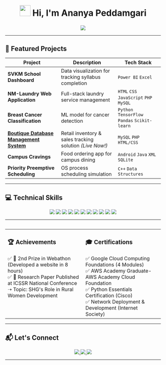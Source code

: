 <h1 align="center">
  <img src="https://media.giphy.com/media/hvRJCLFzcasrR4ia7z/giphy.gif" width="35"> 
  Hi, I'm Ananya Peddamgari  
</h1>

<h3 align="center">
  <img src="https://readme-typing-svg.herokuapp.com?font=Arial&size=24&duration=4000&color=F75C7E&center=true&vCenter=true&width=600&height=35&lines=Turning+Data%2C+Code%2C+and+Ideas+into+Impactful+Solutions" />
</h3>

---

## 🚀 Featured Projects  


| **Project**                             | **Description**                                    | **Tech Stack**                                      |
|------------------------------------------|---------------------------------------------------|------------------------------------------------------|
| **SVKM School Dashboard**               | Data visualization for tracking syllabus completion| `Power BI` `Excel`                                   |
| **NM-Laundry Web Application**          | Full-stack laundry service management            | `HTML` `CSS` `JavaScript` `PHP` `MySQL`             |
| **Breast Cancer Classification**        | ML model for cancer detection                    | `Python` `TensorFlow` `Pandas` `Scikit-learn`       |
| [**Boutique Database Management System**](https://lathatailor.web.app/) | Retail inventory & sales tracking solution *(Live Now!)* | `MySQL` `PHP` `HTML/CSS` |
| **Campus Cravings**                     | Food ordering app for campus dining              | `Android` `Java` `XML` `SQLite`                     |
| **Priority Preemptive Scheduling**      | OS process scheduling simulation                 | `C++` `Data Structures`                             |


---

## 💻 Technical Skills  

<p align="center">
  <img src="https://img.shields.io/badge/Python-3776AB?style=for-the-badge&logo=python&logoColor=white">
  <img src="https://img.shields.io/badge/C++-00599C?style=for-the-badge&logo=cplusplus&logoColor=white">
  <img src="https://img.shields.io/badge/R-276DC3?style=for-the-badge&logo=r&logoColor=white">
  <img src="https://img.shields.io/badge/HTML5-E34F26?style=for-the-badge&logo=html5&logoColor=white">
  <img src="https://img.shields.io/badge/CSS3-1572B6?style=for-the-badge&logo=css3&logoColor=white">
  <img src="https://img.shields.io/badge/JavaScript-F7DF1E?style=for-the-badge&logo=javascript&logoColor=black">
  <img src="https://img.shields.io/badge/Angular-DD0031?style=for-the-badge&logo=angular&logoColor=white">
  <img src="https://img.shields.io/badge/PHP-777BB4?style=for-the-badge&logo=php&logoColor=white">
  <img src="https://img.shields.io/badge/MySQL-4479A1?style=for-the-badge&logo=mysql&logoColor=white">
  <img src="https://img.shields.io/badge/Power%20BI-F2C811?style=for-the-badge&logo=powerbi&logoColor=black">
  <img src="https://img.shields.io/badge/AWS-232F3E?style=for-the-badge&logo=amazon-aws&logoColor=white">
</p>

---

##  

<table>
  <tr>
    <td valign="top" width="50%"><h3>🏆 Achievements</h3></td>
    <td valign="top" width="50%"><h3>🎓 Certifications</h3></td>
  </tr>
  <tr>
    <td valign="top">
      ✅ 🥈 2nd Prize in Webathon (Developed a website in 8 hours) <br>
      ✅ 📜 Research Paper Published at ICSSR National Conference <br>
      ➝ Topic: SHG's Role in Rural Women Development  
    </td>
    <td valign="top">
      ✅ Google Cloud Computing Foundations (4 Modules) <br>
      ✅ AWS Academy Graduate-AWS Academy Cloud Foundation<br>
      ✅ Python Essentials Certification (Cisco) <br>
      ✅ Network Deployment & Development (Internet Society)  
    </td>
  </tr>
</table>

---


## 📬 Let's Connect  

<p align="center">
  <a href="https://www.linkedin.com/in/ananya-peddamgari-a6311026a/">
    <img src="https://img.shields.io/badge/LinkedIn-0077B5?style=for-the-badge&logo=linkedin&logoColor=white">
  </a>
  <a href="https://www.leetcode.com/rp5wdc6d3y">
    <img src="https://img.shields.io/badge/LeetCode-FFA116?style=for-the-badge&logo=leetcode&logoColor=black">
  </a>
  <a href="mailto:peddamgariananya@gmail.com">
    <img src="https://img.shields.io/badge/Email-D14836?style=for-the-badge&logo=gmail&logoColor=white">
  </a>
</p>

---


